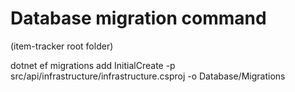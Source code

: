 ﻿# Database migration command
(item-tracker root folder)

dotnet ef migrations add InitialCreate -p src/api/infrastructure/infrastructure.csproj -o Database/Migrations
